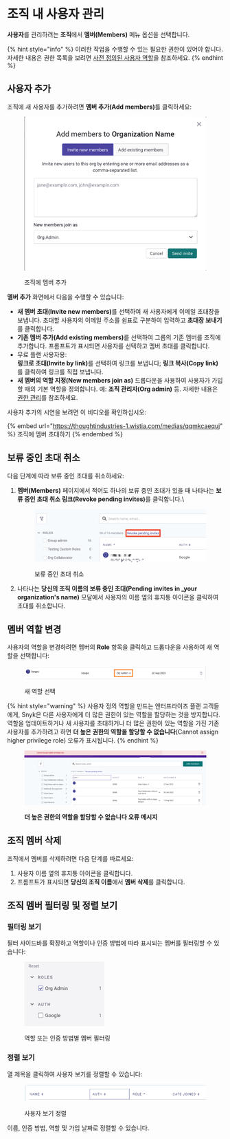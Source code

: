 # 조직 내 사용자 관리

**사용자**를 관리하려는 **조직**에서 **멤버(Members)** 메뉴 옵션을 선택합니다.

{% hint style="info" %}
이러한 작업을 수행할 수 있는 필요한 권한이 있어야 합니다. 자세한 내용은 권한 목록을 보려면 [사전 정의된 사용자 역할](../../user-roles/pre-defined-roles.md)을 참조하세요.
{% endhint %}

## 사용자 추가

조직에 새 사용자를 추가하려면 **멤버 추가(Add members)**&#xB97C; 클릭하세요:

<div align="left"><figure><img src="../../../.gitbook/assets/Screen Shot 2022-02-24 at 12.51.45 PM.png" alt="조직에 멤버 추가"><figcaption><p>조직에 멤버 추가</p></figcaption></figure></div>

**멤버 추가** 화면에서 다음을 수행할 수 있습니다:

* **새 멤버 초대(Invite new members)**&#xB97C; 선택하여 새 사용자에게 이메일 초대장을 보냅니다. 초대할 사용자의 이메일 주소를 쉼표로 구분하여 입력하고 **초대장 보내기**를 클릭합니다.
* **기존 멤버 추가(Add existing members)**&#xB97C; 선택하여 그룹의 기존 멤버를 조직에 추가합니다. 프롬프트가 표시되면 사용자를 선택하고 멤버 초대를 클릭합니다.
* 무료 플랜 사용자용:\
  **링크로 초대(Invite by link)**&#xB97C; 선택하여 링크를 보냅니다; **링크 복사(Copy link)**&#xB97C; 클릭하여 링크를 직접 보냅니다.
* **새 멤버의 역할 지정(New members join as)** 드롭다운을 사용하여 사용자가 가입할 때의 기본 역할을 정의합니다. 예: **조직 관리자(Org admin)** 등. 자세한 내용은 [권한 관리](../../user-roles/pre-defined-roles.md)를 참조하세요.

사용자 추가의 시연을 보려면 이 비디오를 확인하십시오:

{% embed url="https://thoughtindustries-1.wistia.com/medias/qqmkcaequj" %}
조직에 멤버 초대하기
{% endembed %}

## 보류 중인 초대 취소

다음 단계에 따라 보류 중인 초대를 취소하세요:

1.  **멤버(Members)** 페이지에서 적어도 하나의 보류 중인 초대가 있을 때 나타나는 **보류 중인 초대 취소 링크(Revoke pending invites)**&#xB97C; 클릭합니다.\


    <figure><img src="../../../.gitbook/assets/Revoke.png" alt="보류 중인 초대 취소"><figcaption><p>보류 중인 초대 취소</p></figcaption></figure>
2. 나타나는 **당신의 조직 이름의 보류 중인 초대(Pending invites in \_your organization's name)** 모달에서 사용자의 이름 옆의 휴지통 아이콘을 클릭하여 초대를 취소합니다.

## 멤버 역할 변경

사용자의 역할을 변경하려면 멤버의 **Role** 항목을 클릭하고 드롭다운을 사용하여 새 역할을 선택합니다:

<figure><img src="../../../.gitbook/assets/Change-role.png" alt="새 역할 선택"><figcaption><p>새 역할 선택</p></figcaption></figure>

{% hint style="warning" %}
사용자 정의 역할을 만드는 엔터프라이즈 플랜 고객들에게, Snyk은 다른 사용자에게 더 많은 권한이 있는 역할을 할당하는 것을 방지합니다. 역할을 업데이트하거나 새 사용자를 초대하거나 더 많은 권한이 있는 역할을 가진 기존 사용자를 추가하려고 하면 **더 높은 권한의 역할을 할당할 수 없습니다**(Cannot assign higher privilege role) 오류가 표시됩니다.
{% endhint %}

<figure><img src="../../../.gitbook/assets/Screenshot 2022-08-01 at 15.51.05 (1).png" alt="더 높은 권한의 역할을 할당할 수 없습니다 오류 메시지"><figcaption><p><strong>더 높은 권한의 역할을 할당할 수 없습니다 오류 메시지</strong></p></figcaption></figure>

## 조직 멤버 삭제

조직에서 멤버를 삭제하려면 다음 단계를 따르세요:

1. 사용자 이름 옆의 휴지통 아이콘을 클릭합니다.
2. 프롬프트가 표시되면 **당신의 조직 이름**에서 **멤버 삭제**를 클릭합니다.

## 조직 멤버 필터링 및 정렬 보기

### 필터링 보기

필터 사이드바를 확장하고 역할이나 인증 방법에 따라 표시되는 멤버를 필터링할 수 있습니다:

<div align="left"><figure><img src="../../../.gitbook/assets/Screenshot 2023-08-23 at 10.11.33.png" alt="역할 또는 인증 방법별 멤버 필터링" width="186"><figcaption><p>역할 또는 인증 방법별 멤버 필터링</p></figcaption></figure></div>

### 정렬 보기

열 제목을 클릭하여 사용자 보기를 정렬할 수 있습니다:

<figure><img src="../../../.gitbook/assets/Screenshot 2022-03-11 at 09.01.07.png" alt="사용자 보기 정렬"><figcaption><p>사용자 보기 정렬</p></figcaption></figure>

이름, 인증 방법, 역할 및 가입 날짜로 정렬할 수 있습니다.
